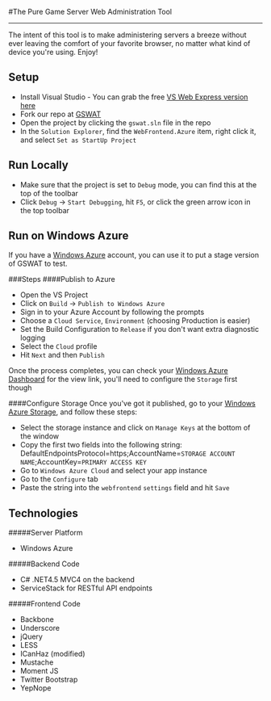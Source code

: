 #The Pure Game Server Web Administration Tool
***
The intent of this tool is to make administering servers a breeze without ever leaving the comfort of your favorite browser, no matter what kind of device you're using. Enjoy!

## Setup

* Install Visual Studio - You can grab the free [VS Web Express version here](http://www.microsoft.com/visualstudio/eng/downloads#d-express-web)
* Fork our repo at [GSWAT](https://github.com/Pure-Battlefield/gswat)
* Open the project by clicking the `gswat.sln` file in the repo
* In the `Solution Explorer`, find the `WebFrontend.Azure` item, right click it, and select `Set as StartUp Project`

## Run Locally

* Make sure that the project is set to `Debug` mode, you can find this at the top of the toolbar
* Click `Debug` -> `Start Debugging`, hit `F5`, or click the green arrow icon in the top toolbar

## Run on Windows Azure

If you have a [Windows Azure](windowsazure.com) account, you can use it to put a stage version of GSWAT to test.

###Steps
####Publish to Azure
* Open the VS Project
* Click on `Build` -> `Publish to Windows Azure`
* Sign in to your Azure Account by following the prompts
* Choose a `Cloud Service`, `Environment` (choosing Production is easier)
* Set the Build Configuration to `Release` if you don't want extra diagnostic logging
* Select the `Cloud` profile
* Hit `Next` and then `Publish`

Once the process completes, you can check your [Windows Azure Dashboard](https://manage.windowsazure.com/#Workspace/All/dashboard) for the view link, you'll need to configure the `Storage` first though

####Configure Storage
Once you've got it published, go to your [Windows Azure Storage](https://manage.windowsazure.com/#Workspace/StorageExtension/storage), and follow these steps:
* Select the storage instance and click on `Manage Keys` at the bottom of the window
* Copy the first two fields into the following string: DefaultEndpointsProtocol=https;AccountName=`STORAGE ACCOUNT NAME`;AccountKey=`PRIMARY ACCESS KEY`
* Go to `Windows Azure Cloud` and select your app instance
* Go to the `Configure` tab
* Paste the string into the `webfrontend` `settings` field and hit `Save`

## Technologies

#####Server Platform
* Windows Azure
 
#####Backend Code
* C# .NET4.5 MVC4 on the backend
* ServiceStack for RESTful API endpoints

#####Frontend Code
* Backbone
* Underscore
* jQuery
* LESS
* ICanHaz (modified)
* Mustache
* Moment JS
* Twitter Bootstrap
* YepNope
